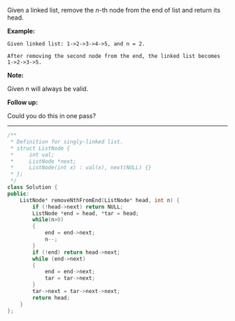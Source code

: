 Given a linked list, remove the *n*-th node from the end of list and return its head.

**Example:**

```
Given linked list: 1->2->3->4->5, and n = 2.

After removing the second node from the end, the linked list becomes 1->2->3->5.
```

**Note:**

Given *n* will always be valid.

**Follow up:**

Could you do this in one pass?

---

```cpp
/**
 * Definition for singly-linked list.
 * struct ListNode {
 *     int val;
 *     ListNode *next;
 *     ListNode(int x) : val(x), next(NULL) {}
 * };
 */
class Solution {
public:
    ListNode* removeNthFromEnd(ListNode* head, int n) {
        if (!head->next) return NULL;
        ListNode *end = head, *tar = head;
        while(n>0)
        {
            end = end->next;
            n--;
        }
        if (!end) return head->next;
        while (end->next)
        {
            end = end->next;
            tar = tar->next;
        }
        tar->next = tar->next->next;
        return head;
    }
};
```


